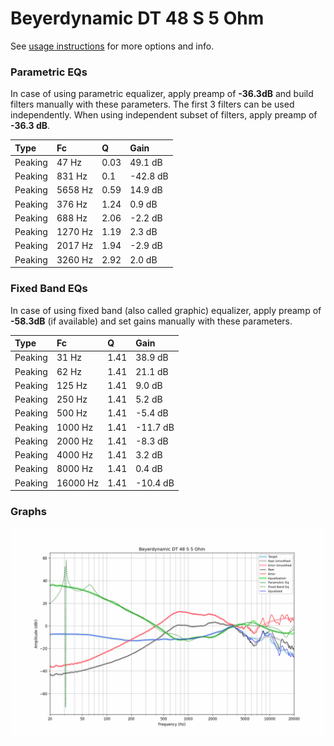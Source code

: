 # Beyerdynamic DT 48 S 5 Ohm
See [usage instructions](https://github.com/jaakkopasanen/AutoEq#usage) for more options and info.

### Parametric EQs
In case of using parametric equalizer, apply preamp of **-36.3dB** and build filters manually
with these parameters. The first 3 filters can be used independently.
When using independent subset of filters, apply preamp of **-36.3 dB**.

| Type    | Fc      |    Q | Gain     |
|:--------|:--------|:-----|:---------|
| Peaking | 47 Hz   | 0.03 | 49.1 dB  |
| Peaking | 831 Hz  | 0.1  | -42.8 dB |
| Peaking | 5658 Hz | 0.59 | 14.9 dB  |
| Peaking | 376 Hz  | 1.24 | 0.9 dB   |
| Peaking | 688 Hz  | 2.06 | -2.2 dB  |
| Peaking | 1270 Hz | 1.19 | 2.3 dB   |
| Peaking | 2017 Hz | 1.94 | -2.9 dB  |
| Peaking | 3260 Hz | 2.92 | 2.0 dB   |

### Fixed Band EQs
In case of using fixed band (also called graphic) equalizer, apply preamp of **-58.3dB**
(if available) and set gains manually with these parameters.

| Type    | Fc       |    Q | Gain     |
|:--------|:---------|:-----|:---------|
| Peaking | 31 Hz    | 1.41 | 38.9 dB  |
| Peaking | 62 Hz    | 1.41 | 21.1 dB  |
| Peaking | 125 Hz   | 1.41 | 9.0 dB   |
| Peaking | 250 Hz   | 1.41 | 5.2 dB   |
| Peaking | 500 Hz   | 1.41 | -5.4 dB  |
| Peaking | 1000 Hz  | 1.41 | -11.7 dB |
| Peaking | 2000 Hz  | 1.41 | -8.3 dB  |
| Peaking | 4000 Hz  | 1.41 | 3.2 dB   |
| Peaking | 8000 Hz  | 1.41 | 0.4 dB   |
| Peaking | 16000 Hz | 1.41 | -10.4 dB |

### Graphs
![](./Beyerdynamic%20DT%2048%20S%205%20Ohm.png)